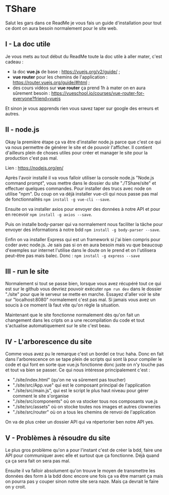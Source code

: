 # TShare

Salut les gars dans ce ReadMe je vous fais un guide d'installation pour tout ce dont on aura besoin normalement pour le site web.

## I - La doc utile

Je vous mets au tout début du ReadMe toute la doc utile à aller mater, c'est cadeau :

* la doc **vue.js** de base : https://vuejs.org/v2/guide/ ;
* **vue router** pour les chemins de l'application : https://router.vuejs.org/guide/#html ;
* des cours vidéos sur **vue router** ça prend 1h à mater on en aura sûrement besoin : https://vueschool.io/courses/vue-router-for-everyone?friend=vuejs

Et sinon je vous apprends rien vous savez taper sur google des erreurs et autres.

## II - node.js

Okay la première étape ça va être d'installer node.js parce que c'est ce qui va nous permettre de générer le site et de pouvoir l'afficher. Il contient d'ailleurs plein de choses utiles pour créer et manager le site pour la production c'est pas mal.

Lien : https://nodejs.org/en/

Après l'avoir installé il va vous falloir utiliser la console node.js "Node.js command prompt", vous mettre dans le dossier du site "./TShare/site" et effectuer quelques commandes. Pour installer des trucs avec node on utilise "npm". Du coup on va déjà installer vue-cli qui nous passe pas mal de fonctionnalités `npm install -g vue-cli --save`. 

Ensuite on va installer axios pour envoyer des données à notre API et pour en recevoir `npm install -g axios --save`. 

Puis on installe body-parser qui va normalement nous faciliter la tâche pour envoyer des informations à notre bdd `npm install -g body-parser --save`.

Enfin on va installer Express qui est un framework si j'ai bien compris pour coder avec node.js. Je sais pas si on en aura besoin mais vu que beaucoup d'exemples sur internet l'utilise dans le doute on le prend et on l'utilisera peut-être pas mais balec. Donc : `npm install -g express --save`

## III - run le site

Normalement si tout se passe bien, lorsque vous avez récupéré tout ce qui est sur le github vous devriez pouvoir exécuter `npm run dev` dans le dossier "./site" pour que le serveur se mette en marche. Essayez d'aller voir le site sur "localhost:8080" normalement c'est pas mal. Si jamais vous avez un soucis à ce moment là faut vite qu'on règle la situation.

Maintenant que le site fonctionne normalement dès qu'on fait un changement dans les cripts on a une recompilation du code et tout s'actualise automatiquement sur le site c'est beau.

## IV - L'arborescence du site

Comme vous avez pu le remarque c'est un bordel ce truc haha. Donc en fait dans l'arborescence on se tape plein de scripts qui sont là pour compiler le code et qui font en sorte que vue.js fonctionne donc juste on n'y touche pas et tout va bien se passer. Ce qui nous intéresse principalement c'est :

* "./site/index.html" (qu'on ne va sûrement pas toucher) 
* "./site/src/App.vue" qui est le composant principal de l'application
* "./site/src/main.js", qui est le script le plus haut niveau pour gérer comment le site s'organise
* "./site/src/components" où on va stocker tous nos composants vue.js
* "./site/src/assets" où on stocke toutes nos images et autres clowneries
* "./site/src/router" où on a tous les chemins de renvoi de l'application

On va de plus créer un dossier API qui va répertorier ben notre API yes.

## V - Problèmes à résoudre du site

Le plus gros problème qu'on a pour l'instant c'est de créer la bdd, faire une API pour communiquer avec elle et surtout que ça fonctionne. Déjà quand ça ça sera fait on sera pas mal. 

Ensuite il va falloir absolument qu'on trouve le moyen de transmettre les données des form à la bdd donc encore une fois ça va être marrant ça mais on pourra pas y couper sinon notre site sera naze. Mais ça devrait le faire on y croit.